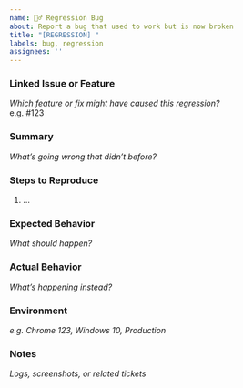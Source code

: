 ```yaml
---
name: 🧟‍♂️ Regression Bug
about: Report a bug that used to work but is now broken
title: "[REGRESSION] "
labels: bug, regression
assignees: ''
---
```


### Linked Issue or Feature
_Which feature or fix might have caused this regression?_  
e.g. #123

### Summary
_What’s going wrong that didn’t before?_

### Steps to Reproduce
1. ...

### Expected Behavior
_What should happen?_

### Actual Behavior
_What’s happening instead?_

### Environment
_e.g. Chrome 123, Windows 10, Production_

### Notes
_Logs, screenshots, or related tickets_
